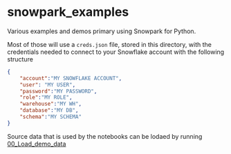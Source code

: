 # snowpark_examples
Various examples and demos primary using Snowpark for Python.

Most of those will use a `creds.json` file, stored in this directory, with the credentials needed to connect to your Snowflake account with the following structure
```json
{
    "account":"MY SNOWFLAKE ACCOUNT",
    "user": "MY USER",
    "password":"MY PASSWORD",
    "role":"MY ROLE",
    "warehouse":"MY WH",
    "database":"MY DB",
    "schema":"MY SCHEMA"
}
```

Source data that is used by the notebooks can be lodaed by running [00_Load_demo_data](https://github.com/mstellwa/snowpark_examples/blob/main/notebooks/00_Load_demo_data.ipynb)
